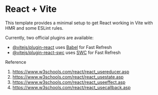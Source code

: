 # React + Vite

This template provides a minimal setup to get React working in Vite with HMR and some ESLint rules.

Currently, two official plugins are available:

- [@vitejs/plugin-react](https://github.com/vitejs/vite-plugin-react/blob/main/packages/plugin-react/README.md) uses [Babel](https://babeljs.io/) for Fast Refresh
- [@vitejs/plugin-react-swc](https://github.com/vitejs/vite-plugin-react-swc) uses [SWC](https://swc.rs/) for Fast Refresh

Reference
1. https://www.w3schools.com/react/react_usereducer.asp
2. https://www.w3schools.com/react/react_usestate.asp
3. https://www.w3schools.com/react/react_useeffect.asp
4. https://www.w3schools.com/react/react_usecallback.asp


